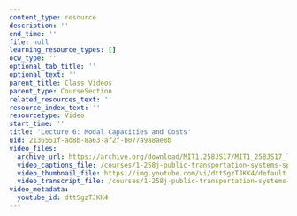 ```yaml
---
content_type: resource
description: ''
end_time: ''
file: null
learning_resource_types: []
ocw_type: ''
optional_tab_title: ''
optional_text: ''
parent_title: Class Videos
parent_type: CourseSection
related_resources_text: ''
resource_index_text: ''
resourcetype: Video
start_time: ''
title: 'Lecture 6: Modal Capacities and Costs'
uid: 2136551f-ad8b-8a63-af2f-b077a9a8ae8b
video_files:
  archive_url: https://archive.org/download/MIT1.258JS17/MIT1_258JS17_lec06_300k.mp4
  video_captions_file: /courses/1-258j-public-transportation-systems-spring-2017/1549b65ebff15410945b98341349280c_dttSgzTJKK4.vtt
  video_thumbnail_file: https://img.youtube.com/vi/dttSgzTJKK4/default.jpg
  video_transcript_file: /courses/1-258j-public-transportation-systems-spring-2017/5913bec776a0ffc168993f2359d9eb15_dttSgzTJKK4.pdf
video_metadata:
  youtube_id: dttSgzTJKK4
---
```

